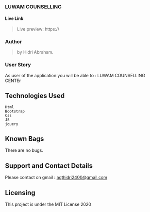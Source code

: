 ### LUWAM COUNSELLING


#### Live Link

> Live preview: https://


### Author 

> by Hidri Abraham.

### User Story 

As user of the application you will be able to :
 LUWAM COUNSELLING CENTEr



## Technologies Used 
   
    Html
    Bootstrap
    Css
    JS
    jquery


## Known Bags 
There are no bugs.

## Support and Contact Details
Please contact on gmail : agthidri2400@gmail.com


## Licensing 
This project is under the MIT License 2020